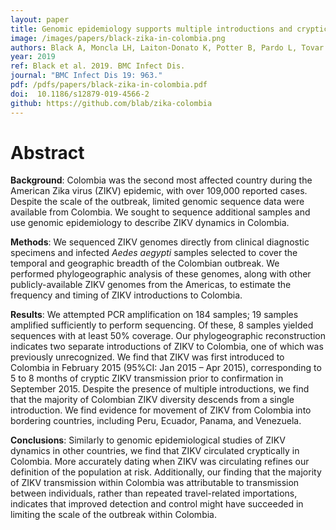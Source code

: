 ```yaml
---
layout: paper
title: Genomic epidemiology supports multiple introductions and cryptic transmission of Zika virus in Colombia
image: /images/papers/black-zika-in-colombia.png
authors: Black A, Moncla LH, Laiton-Donato K, Potter B, Pardo L, Tovar C, Rojas DP, Longini IM, Halloran ME, Peláez-Carvajal D, Ramírez JD, Mercado-Reyes M, Bedford T.
year: 2019
ref: Black et al. 2019. BMC Infect Dis.
journal: "BMC Infect Dis 19: 963."
pdf: /pdfs/papers/black-zika-in-colombia.pdf
doi:  10.1186/s12879-019-4566-2
github: https://github.com/blab/zika-colombia
---
```


# Abstract

**Background**: Colombia was the second most affected country during the American Zika virus (ZIKV) epidemic, with over 109,000 reported cases. Despite the scale of the outbreak, limited genomic sequence data were available from Colombia. We sought to sequence additional samples and use genomic epidemiology to describe ZIKV dynamics in Colombia.

**Methods**: We sequenced ZIKV genomes directly from clinical diagnostic specimens and infected _Aedes aegypti_ samples selected to cover the temporal and geographic breadth of the Colombian outbreak. We performed phylogeographic analysis of these genomes, along with other publicly-available ZIKV genomes from the Americas, to estimate the frequency and timing of ZIKV introductions to Colombia.

**Results**: We attempted PCR amplification on 184 samples; 19 samples amplified sufficiently to perform sequencing. Of these, 8 samples yielded sequences with at least 50% coverage. Our phylogeographic reconstruction indicates two separate introductions of ZIKV to Colombia, one of which was previously unrecognized. We find that ZIKV was first introduced to Colombia in February 2015 (95%CI: Jan 2015 – Apr 2015), corresponding to 5 to 8 months of cryptic ZIKV transmission prior to confirmation in September 2015. Despite the presence of multiple introductions, we find that the majority of Colombian ZIKV diversity descends from a single introduction. We find evidence for movement of ZIKV from Colombia into bordering countries, including Peru, Ecuador, Panama, and Venezuela.

**Conclusions**: Similarly to genomic epidemiological studies of ZIKV dynamics in other countries, we find that ZIKV circulated cryptically in Colombia. More accurately dating when ZIKV was circulating refines our definition of the population at risk. Additionally, our finding that the majority of ZIKV transmission within Colombia was attributable to transmission between individuals, rather than repeated travel-related importations, indicates that improved detection and control might have succeeded in limiting the scale of the outbreak within Colombia.
